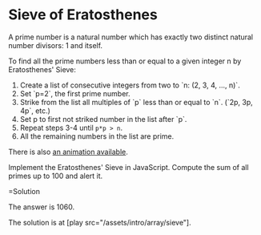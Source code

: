 
# Sieve of Eratosthenes 

A prime number is a natural number which has exactly two distinct natural number divisors: 1 and itself.

To find all the prime numbers less than or equal to a given integer n by Eratosthenes' Sieve:
<ol>
<li>Create a list of consecutive integers from two to `n: (2, 3, 4, ..., n)`.</li>
<li>Set `p=2`, the first prime number.</li>
<li>Strike from the list all multiples of `p` less than or equal to `n`. (`2p, 3p, 4p`, etc.)</li>
<li>Set p to first not striked number in the list after `p`.</li>
<li>Repeat steps 3-4 until <code>p*p &gt; n</code>.</li>
<li>All the remaining numbers in the list are prime.</li>
</ol>

There is also <a href="/files/tutorial/intro/array/sieve.gif">an animation available</a>.

Implement the Eratosthenes' Sieve in JavaScript. Compute the sum of all primes up to 100 and alert it.






=Solution

The answer is 1060.

The solution is at [play src="/assets/intro/array/sieve"].


